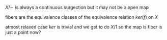 $X/\sim$ is always a continuous surgection but it may not be a open map


fibers are the equivalence classes of the equivalence relation $ker(f)$ on $X$

atmost relaxed case $ker$ is trivial and we get to do $X/1$ so the map is fiber is just a point now?

